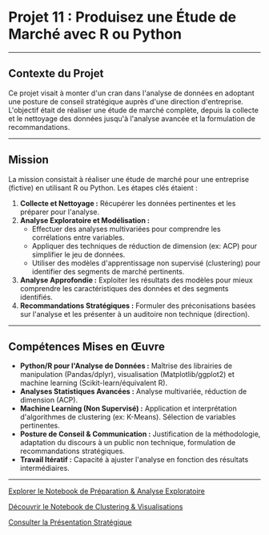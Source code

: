 # Projet 11 : Produisez une Étude de Marché avec R ou Python

---

## Contexte du Projet

Ce projet visait à monter d'un cran dans l'analyse de données en adoptant une posture de conseil stratégique auprès d'une direction d'entreprise. L'objectif était de réaliser une étude de marché complète, depuis la collecte et le nettoyage des données jusqu'à l'analyse avancée et la formulation de recommandations.

---

## Mission

La mission consistait à réaliser une étude de marché pour une entreprise (fictive) en utilisant R ou Python. Les étapes clés étaient :
1.  **Collecte et Nettoyage :** Récupérer les données pertinentes et les préparer pour l'analyse.
2.  **Analyse Exploratoire et Modélisation :**
    * Effectuer des analyses multivariées pour comprendre les corrélations entre variables.
    * Appliquer des techniques de réduction de dimension (ex: ACP) pour simplifier le jeu de données.
    * Utiliser des modèles d'apprentissage non supervisé (clustering) pour identifier des segments de marché pertinents.
3.  **Analyse Approfondie :** Exploiter les résultats des modèles pour mieux comprendre les caractéristiques des données et des segments identifiés.
4.  **Recommandations Stratégiques :** Formuler des préconisations basées sur l'analyse et les présenter à un auditoire non technique (direction).

---

## Compétences Mises en Œuvre

* **Python/R pour l'Analyse de Données :** Maîtrise des librairies de manipulation (Pandas/dplyr), visualisation (Matplotlib/ggplot2) et machine learning (Scikit-learn/équivalent R).
* **Analyses Statistiques Avancées :** Analyse multivariée, réduction de dimension (ACP).
* **Machine Learning (Non Supervisé) :** Application et interprétation d'algorithmes de clustering (ex: K-Means). Sélection de variables pertinentes.
* **Posture de Conseil & Communication :** Justification de la méthodologie, adaptation du discours à un public non technique, formulation de recommandations stratégiques.
* **Travail Itératif :** Capacité à ajuster l'analyse en fonction des résultats intermédiaires.

---

[Explorer le Notebook de Préparation & Analyse Exploratoire](https://github.com/SebTau/Portfolio-OCR-DA-STA/blob/main/PJ11_Notebook%20de%20Pr%C3%A9paration%20%26%20Analyse%20Exploratoire.ipynb)

[Découvrir le Notebook de Clustering & Visualisations](https://github.com/SebTau/Portfolio-OCR-DA-STA/blob/main/PJ11_Notebook%20de%20Clustering%20%26%20Visualisations.ipynb)

[Consulter la Présentation Stratégique](https://github.com/SebTau/Portfolio-OCR-DA-STA/blob/main/PJ11_Notebook%20de%20Clustering%20%26%20Visualisations.ipynb)
